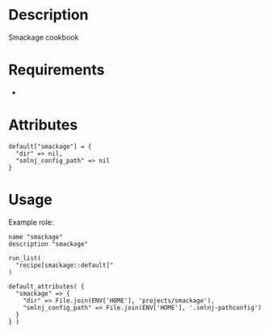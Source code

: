 Description
===========

Smackage cookbook

Requirements
============
-

Attributes
==========

    default["smackage"] = {
      "dir" => nil,
      "smlnj_config_path" => nil
    }

Usage
=====
Example role:


    name "smackage"
    description "smackage"

    run_list(
      "recipe[smackage::default]"
    )

    default_attributes( {
      "smackage" => {
        "dir" => File.join(ENV['HOME'], 'projects/smackage'),
        "smlnj_config_path" => File.join(ENV['HOME'], '.smlnj-pathconfig')
      }
    } )
